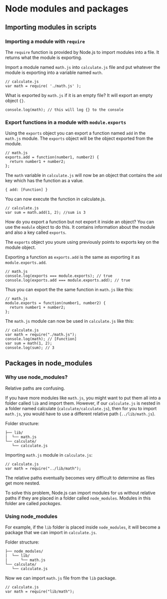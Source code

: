 # Node modules and packages

## Importing modules in scripts

### Importing a module with `require`

The `require` function is provided by Node.js to import modules into a file.
It returns what the module is exporting.

Import a module named `math.js` into `calculate.js` file and put whatever the module is exporting into a variable named `math`.

```
// calculate.js
var math = require( './math.js' );
```

What is exported by `math.js` if it is an empty file? It will export an empty object `{}`.

```
console.log(math); // this will log {} to the console
```

### Export functions in a module with `module.exports`

Using the `exports` object you can export a function named `add` in the `math.js` module.
The `exports` object will be the object exported from the module.

```
// math.js
exports.add = function(number1, number2) {
  return number1 + number2;
};
```

The `math` variable in `calculate.js` will now be an object that contains the `add` key which has the function as a value.

```
{ add: [Function] }
```

You can now execute the function in calculate.js.

```
// calculate.js
var sum = math.add(1, 2); //sum is 3
```

How do you export a function but not export it inside an object? You can use the `module` object to do this.
It contains information about the module and also a key called `exports`.

The `exports` object you youre using previously points to exports key on the module object.

Exporting a function as `exports.add` is the same as exporting it as `module.exports.add`.

```
// math.js
console.log(exports === module.exports); // true
console.log(exports.add === module.exports.add); // true
```

Thus you can export the the same function in `math.js` like this:

```
// math.js
module.exports = function(number1, number2) {
  return number1 + number2;
};
```

The `math.js` module can now be used in `calculate.js` like this:

```
// calculate.js
var math = require("./math.js");
console.log(math); // [Function]
var sum = math(1, 2);
console.log(sum); // 3
```

## Packages in node_modules

### Why use node_modules?

Relative paths are confusing.

If you have more modules like `math.js`, you might want to put them all into a folder called `lib` and import them. However, if our `calculate.js` is nested in a folder named calculate (`calculate/calculate.js`), then for you to import `math.js`, you would have to use a different relative path (`../lib/math.js`).

Folder structure:

```
├── lib/
|  └── math.js
└── calculate/
   └── calculate.js
```

Importing `math.js` module in `calculate.js`:

```
// calculate.js
var math = require("../lib/math");
```

The relative paths eventually becomes very difficult to determine as files get more nested.

To solve this problem, Node.js can import modules for us without relative paths if they are placed in a folder called `node_modules`. Modules in this folder are called _packages_.

### Using node_modules

For example, if the `lib` folder is placed inside `node_modules`, it will become a package that we can import in `calculate.js`.

Folder structure:

```
├── node_modules/
|  └── lib/
|      └── math.js
└── calculate/
   └── calculate.js
```

Now we can import `math.js` file from the `lib` package.

```
// calculate.js
var math = require("lib/math");
```